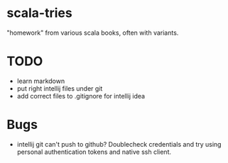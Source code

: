 scala-tries
===========

"homework" from various scala books, often with variants.

TODO
====

* learn markdown
* put right intellij files under git
* add correct files to .gitignore for intellij idea


Bugs
====

* intellij git can't push to github? Doublecheck credentials and try using personal authentication tokens and native ssh
  client.
